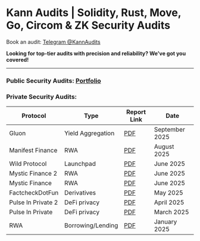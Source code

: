 # Kann Audits | Solidity, Rust, Move, Go, Circom & ZK Security Audits

Book an audit: [Telegram @KannAudits](https://t.me/kannaudits)

**Looking for top-tier audits with precision and reliability? We’ve got you covered!**


--------------------------------------

**<h3>Public Security Audits: [Portfolio](https://audits.sherlock.xyz/watson/KannAudits)</h3>**

**<h3>Private Security Audits:</h3>**

| Protocol           | Type             | Report Link                                                                                         | Date        |
|--------------------|------------------|-----------------------------------------------------------------------------------------------------|-------------|
| Gluon | Yield Aggregation | [PDF](https://github.com/Kann-Audits/Kann-Audits/blob/main/reports/pdf-format/Gluon-security-review_2025-09-20.pdf) | September 2025 |
| Manifest Finance   | RWA              | [PDF](https://github.com/Kann-Audits/Kann-Audits/blob/main/reports/pdf-format/ManifestFinance-security-review_2025-08-26.pdf) | August 2025 |
| Wild Protocol      | Launchpad        | [PDF](https://github.com/Kann-Audits/Kann-Audits/blob/main/reports/pdf-format/Wild%20Protocol.pdf)  | June 2025   |
| Mystic Finance 2   | RWA              | [PDF](https://github.com/Kann-Audits/Kann-Audits/blob/main/reports/pdf-format/Mystic%20Finance_v2.pdf) | June 2025   |
| Mystic Finance     | RWA              | [PDF](https://github.com/Kann-Audits/Kann-Audits/blob/main/reports/pdf-format/Mystic%20Finance.pdf) | June 2025   |
| FactcheckDotFun    | Derivatives      | [PDF](https://github.com/Kann-Audits/Kann-Audits/blob/main/reports/pdf-format/FactcheckDotFun.pdf)  | May 2025    |
| Pulse In Private 2 | DeFi privacy     | [PDF](https://github.com/Kann-Audits/Kann-Audits/blob/main/reports/pdf-format/PulseInPrivate_v2.pdf)| April 2025  |
| Pulse In Private   | DeFi privacy     | [PDF](https://github.com/Kann-Audits/Kann-Audits/blob/main/reports/pdf-format/PulseInPrivate.pdf)   | March 2025  |
| RWA                | Borrowing/Lending| [PDF](https://github.com/Kann-Audits/Kann-Audits/blob/main/reports/pdf-format/RWA.pdf)              | January 2025|
